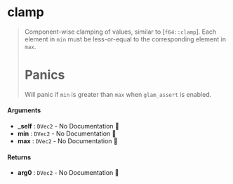 # clamp

>  Component-wise clamping of values, similar to [`f64::clamp`].
>  Each element in `min` must be less-or-equal to the corresponding element in `max`.
>  # Panics
>  Will panic if `min` is greater than `max` when `glam_assert` is enabled.

#### Arguments

- **\_self** : `DVec2` \- No Documentation 🚧
- **min** : `DVec2` \- No Documentation 🚧
- **max** : `DVec2` \- No Documentation 🚧

#### Returns

- **arg0** : `DVec2` \- No Documentation 🚧
